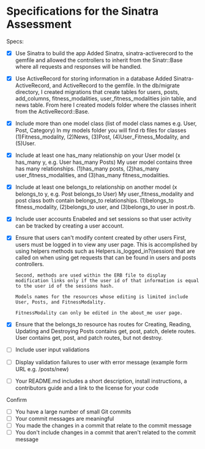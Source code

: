 # Specifications for the Sinatra Assessment

Specs:
- [x] Use Sinatra to build the app
      Added Sinatra, sinatra-activerecord to the gemfile and allowed the controllers to inherit from the Sinatr::Base where all requests and responses will be handled.

- [x] Use ActiveRecord for storing information in a database
      Added Sinatra-ActiveRecord, and ActiveRecord to the gemfile. In the db/migrate directory, I created migrations that create tables
      for users, posts, add_columns, fitness_modalities, user_fitness_modalities join table, and news table. From here I created models folder where the classes inherit from the ActiveRecord::Base.

- [x] Include more than one model class (list of model class names e.g. User, Post, Category)
      In my models folder you will find rb files for classes (1)Fitness_modality, (2)News, (3)Post, (4)User_Fitness_Modality, and (5)User.

- [x] Include at least one has_many relationship on your User model (x has_many y, e.g. User has_many Posts)
      My user model contains three has many relationships. (1)has_many posts, (2)has_many user_fitness_modalities, and (3)has_many fitness_modalities.

- [x] Include at least one belongs_to relationship on another model (x belongs_to y, e.g. Post belongs_to User)
      My user_fitness_modality and post class both contain belongs_to relationships. (1)belongs_to fitness_modality, (2)belongs_to user, and (3)belongs_to user in post.rb.

- [x] Include user accounts
      Enabeled and set sessions so that user activity can be tracked by creating a user account.

- [x] Ensure that users can't modify content created by other users
      First, users must be logged in to view any user page. This is accomplished by using helpers methods such as Helpers.is_logged_in?(session) that are called on when using get requests that can be found in users and posts controllers.

      Second, methods are used within the ERB file to display modification links only if the user id of that information is equal to the user id of the sessions hash.

      Models names for the resources whose editing is limited include User, Posts, and FitnessModality.

      FitnessModality can only be edited in the about_me user page.

- [X] Ensure that the belongs_to resource has routes for Creating, Reading, Updating and Destroying
      Posts contains get, post, patch, delete routes. User contains get, post, and patch routes, but not destroy.

- [ ] Include user input validations
- [ ] Display validation failures to user with error message (example form URL e.g. /posts/new)
- [ ] Your README.md includes a short description, install instructions, a contributors guide and a link to the license for your code

Confirm
- [ ] You have a large number of small Git commits
- [ ] Your commit messages are meaningful
- [ ] You made the changes in a commit that relate to the commit message
- [ ] You don't include changes in a commit that aren't related to the commit message
